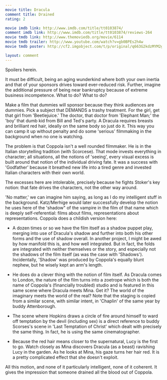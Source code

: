 ```yaml
---
movie title: Dracula
comment title: Drained
rating: 2

movie imdb link: http://www.imdb.com/title/tt0103874/
comment imdb link: http://www.imdb.com/title/tt0103874/reviews-264
movie tmdb link: http://www.themoviedb.org/movie/6114
movie tmdb trailer: http://www.youtube.com/watch?v=gb0BPEs2h4w
movie tmdb poster: http://cf2.imgobject.com/t/p/original/q663G2kdzMYM2gIm1hy8QUdgAPC.jpg

layout: comment
---
```


Spoilers herein.

It must be difficult, being an aging wunderkind where both your own inertia and that of your sponsors drives toward ever-reduced risk. Further, imagine the additional pressure of being near bankruptcy because of extreme business incompetence. What to do? What to do?

Make a film that dummies will sponsor because they think audiences are dummies. Pick a subject that DEMANDS a trashy treatment. For the girl, get that girl from 'Beetlejuice.' The doctor, that doctor from 'Elephant Man;' the 'boy' that dumb kid from Bill and Ted's party. A Dracula requires breasts and brilliant red hair, ideally on the same body so just do it. This way you can camp it up without penalty and do some 'serious' filmmaking in the background when no one is watching.

The problem is that Coppola isn't a well rounded filmmaker. He is in the Italian storytelling tradition (with Scorcese). That mode invests everything in character; all situations, all the notions of 'seeing', every visual excess is built around that notion of the individual driving fate. It was a success with 'Godfather' because it breathed new life into a tired genre and invested Italian characters with their own world.

The excesses here are intolerable, precisely because he fights Stoker's key notion: that fate drives the characters, not the other way around.

'No matter,' we can imagine him saying, as long as I do my intelligent stuff in the background. Katz/Merhige would later successfully develop the notion he uses here of the 'shadow" of the vampire in the film of that name which is deeply self-referential: films about films, representations about representations. Coppola does a childish version here:

- A dozen times or so we have the film itself as a shadow puppet play, merging into use of Dracula's shadow and further into both his other forms and the use of shadow overall. In another project, I might be awed by how manifold this is, and how well integrated. But in fact, the folds are integrated with neither themselves or the story, and especially not the shadows of the film itself (as was the case with 'Shadows'). Incidentally, 'Shadow' was produced by Coppola's equally blunt nephew, but he wisely kept an arm's length.

- He does do a clever thing with the notion of film itself. As Dracula comes to London, the nature of the film turns into a zoetrope which is both the name of Coppola's (financially troubled) studio and is featured in this same scene where Dracula meets Mina. Get it? The world of the imaginary meets the world of the real? Note that the staging is copied from a similar scene, with similar intent, in 'Chaplin' of the same year by buddy Attenborough.

- The scene where Hopkins draws a circle of fire around himself to ward off temptation by the devil (including sex) is a direct reference to buddy Scorses's scene in 'Last Temptation of Christ' which dealt with precisely the same thing. In fact, he is using the same cinematographer.

- Because the red hair means closer to the supernatural, Lucy is the first to go. Watch closely as Mina discovers Dracula (as a beast) ravishing Lucy in the garden. As he looks at Mina, his gaze turns her hair red. It is a pretty complicated effect that she doesn't exploit.

All this motion, and none of it particularly intelligent, none of it coherent. It gives the impression that someone drained all the blood out of Coppola.